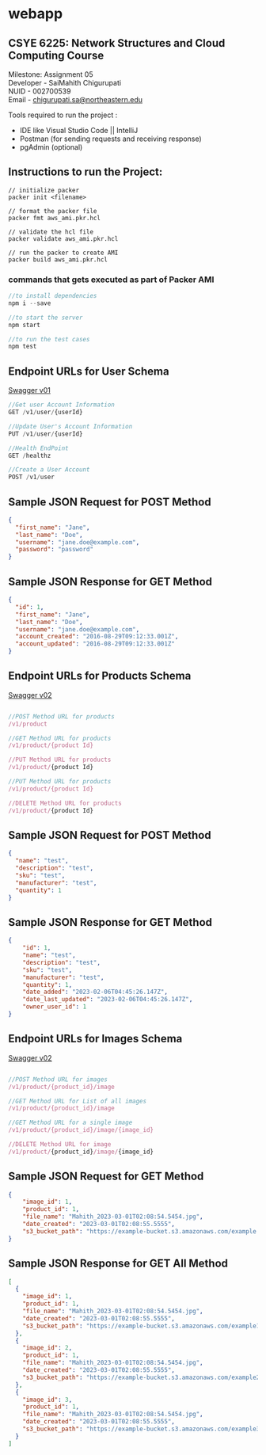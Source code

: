 # webapp

## CSYE 6225: Network Structures and Cloud Computing Course

Milestone: Assignment 05 </br>
Developer - SaiMahith Chigurupati </br>
NUID - 002700539 </br>
Email - chigurupati.sa@northeastern.edu

Tools required to run the project : 

- IDE like Visual Studio Code || IntelliJ 
- Postman (for sending requests and receiving response)
- pgAdmin (optional)

## Instructions to run the Project:

```
// initialize packer
packer init <filename>

// format the packer file 
packer fmt aws_ami.pkr.hcl

// validate the hcl file
packer validate aws_ami.pkr.hcl

// run the packer to create AMI
packer build aws_ami.pkr.hcl
```

### commands that gets executed as part of Packer AMI

``` JavaScript
//to install dependencies
npm i --save 

//to start the server
npm start 

//to run the test cases
npm test 
```

## Endpoint URLs for User Schema

<a href = "https://app.swaggerhub.com/apis-docs/csye6225-webapp/cloud-native-webapp/spring2023-a1">Swagger v01</a>

``` JavaScript
//Get user Account Information 
GET /v1/user/{userId}

//Update User's Account Information 
PUT /v1/user/{userId}

//Health EndPoint 
GET /healthz

//Create a User Account 
POST /v1/user
```

## Sample JSON Request for POST Method

```JSON
{ 
  "first_name": "Jane",
  "last_name": "Doe",
  "username": "jane.doe@example.com",
  "password": "password"
}
```


## Sample JSON Response for GET Method

``` JSON
{
  "id": 1,
  "first_name": "Jane",
  "last_name": "Doe",
  "username": "jane.doe@example.com",
  "account_created": "2016-08-29T09:12:33.001Z",
  "account_updated": "2016-08-29T09:12:33.001Z"
}
```

## Endpoint URLs for Products Schema

<a href = "https://app.swaggerhub.com/apis-docs/csye6225-webapp/cloud-native-webapp/spring2023-a2#/authenticated/put_v1_product__productId_">Swagger v02</a>

``` JavaScript

//POST Method URL for products
/v1/product

//GET Method URL for products
/v1/product/{product Id}

//PUT Method URL for products
/v1/product/{product Id}

//PUT Method URL for products
/v1/product/{product Id}

//DELETE Method URL for products
/v1/product/{product Id}

```

## Sample JSON Request for POST Method
``` JSON
{
  "name": "test",
  "description": "test",
  "sku": "test",
  "manufacturer": "test",
  "quantity": 1
}
```

## Sample JSON Response for GET Method
``` JSON
{
    "id": 1,
    "name": "test",
    "description": "test",
    "sku": "test",
    "manufacturer": "test",
    "quantity": 1,
    "date_added": "2023-02-06T04:45:26.147Z",
    "date_last_updated": "2023-02-06T04:45:26.147Z",
    "owner_user_id": 1
}
```

## Endpoint URLs for Images Schema

<a href = "https://app.swaggerhub.com/apis-docs/csye6225-webapp/cloud-native-webapp/spring2023-a5">Swagger v02</a>

``` JavaScript

//POST Method URL for images
/v1/product/{product_id}/image

//GET Method URL for List of all images
/v1/product/{product_id}/image

//GET Method URL for a single image
/v1/product/{product_id}/image/{image_id}

//DELETE Method URL for image
/v1/product/{product_id}/image/{image_id}

```

## Sample JSON Request for GET Method
``` JSON
{
    "image_id": 1,
    "product_id": 1,
    "file_name": "Mahith_2023-03-01T02:08:54.5454.jpg",
    "date_created": "2023-03-01T02:08:55.5555",
    "s3_bucket_path": "https://example-bucket.s3.amazonaws.com/example.jpg"
}
```

## Sample JSON Response for GET All Method
``` JSON
[
  {
    "image_id": 1,
    "product_id": 1,
    "file_name": "Mahith_2023-03-01T02:08:54.5454.jpg",
    "date_created": "2023-03-01T02:08:55.5555",
    "s3_bucket_path": "https://example-bucket.s3.amazonaws.com/example1.jpg"
  },
  {
    "image_id": 2,
    "product_id": 1,
    "file_name": "Mahith_2023-03-01T02:08:54.5454.jpg",
    "date_created": "2023-03-01T02:08:55.5555",
    "s3_bucket_path": "https://example-bucket.s3.amazonaws.com/example2.jpg"
  },
  {
    "image_id": 3,
    "product_id": 1,
    "file_name": "Mahith_2023-03-01T02:08:54.5454.jpg",
    "date_created": "2023-03-01T02:08:55.5555",
    "s3_bucket_path": "https://example-bucket.s3.amazonaws.com/example3.jpg"
  }
]
```

